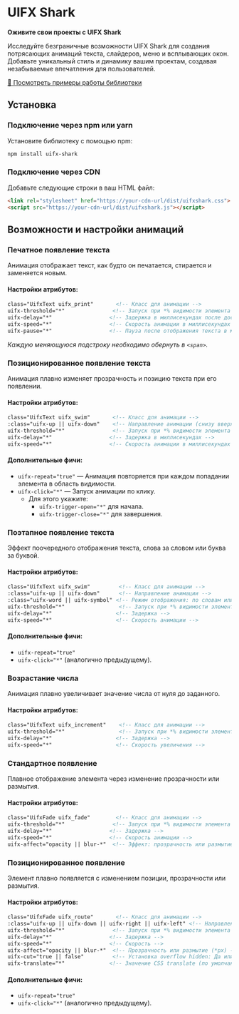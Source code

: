 # UIFX Shark

**Оживите свои проекты с UIFX Shark**

Исследуйте безграничные возможности UIFX Shark для создания потрясающих анимаций текста, слайдеров, меню и всплывающих окон. Добавьте уникальный стиль и динамику вашим проектам, создавая незабываемые впечатления для пользователей.

[🎥 Посмотреть примеры работы библиотеки](https://progershark.github.io/uifx-shark/)

## Установка

### Подключение через npm или yarn

Установите библиотеку с помощью npm:

```sh
npm install uifx-shark
```

### Подключение через CDN

Добавьте следующие строки в ваш HTML файл:

```html
<link rel="stylesheet" href="https://your-cdn-url/dist/uifxshark.css">
<script src="https://your-cdn-url/dist/uifxshark.js"></script>
```

## Возможности и настройки анимаций

### Печатное появление текста

Анимация отображает текст, как будто он печатается, стирается и заменяется новым.

#### Настройки атрибутов:
```html
class="UifxText uifx_print"       <!-- Класс для анимации -->
uifx-threshold="*"               <!-- Запуск при *% видимости элемента (по умолчанию 0.1 = 10%) -->
uifx-delay="*"                  <!-- Задержка в миллисекундах после достижения uifx-threshold -->
uifx-speed="*"                  <!-- Скорость анимации в миллисекундах -->
uifx-pause="*"                  <!-- Пауза после отображения текста в миллисекундах -->
```
*Каждую меняющуюся подстроку необходимо обернуть в `<span>`.*

### Позиционированное появление текста

Анимация плавно изменяет прозрачность и позицию текста при его появлении.

#### Настройки атрибутов:
```html
class="UifxText uifx_swim"       <!-- Класс для анимации -->
:class="uifx-up || uifx-down"    <!-- Направление анимации (снизу вверх или сверху вниз) -->
uifx-threshold="*"               <!-- Запуск при *% видимости элемента -->
uifx-delay="*"                  <!-- Задержка в миллисекундах -->
uifx-speed="*"                  <!-- Скорость анимации в миллисекундах -->
```

#### Дополнительные фичи:
- `uifx-repeat="true"` — Анимация повторяется при каждом попадании элемента в область видимости.
- `uifx-click="*"` — Запуск анимации по клику.
    - Для этого укажите:
        - `uifx-trigger-open="*"` для начала.
        - `uifx-trigger-close="*"` для завершения.

### Поэтапное появление текста

Эффект поочередного отображения текста, слова за словом или буква за буквой.

#### Настройки атрибутов:
```html
class="UifxText uifx_swim"         <!-- Класс для анимации -->
:class="uifx-up || uifx-down"      <!-- Направление анимации -->
:class="uifx-word || uifx-symbol" <!-- Режим отображения: по словам или по буквам -->
uifx-threshold="*"                 <!-- Запуск при *% видимости элемента -->
uifx-delay="*"                    <!-- Задержка -->
uifx-speed="*"                    <!-- Скорость анимации -->
```

#### Дополнительные фичи:
- `uifx-repeat="true"`
- `uifx-click="*"` (аналогично предыдущему).

### Возрастание числа

Анимация плавно увеличивает значение числа от нуля до заданного.

#### Настройки атрибутов:
```html
class="UifxText uifx_increment"    <!-- Класс для анимации -->
uifx-threshold="*"                 <!-- Запуск при *% видимости элемента -->
uifx-delay="*"                    <!-- Задержка -->
uifx-speed="*"                    <!-- Скорость увеличения -->
```

### Стандартное появление

Плавное отображение элемента через изменение прозрачности или размытия.

#### Настройки атрибутов:
```html
class="UifxFade uifx_fade"        <!-- Класс для анимации -->
uifx-threshold="*"               <!-- Запуск при *% видимости элемента -->
uifx-delay="*"                  <!-- Задержка -->
uifx-speed="*"                  <!-- Скорость анимации -->
uifx-affect="opacity || blur-*"  <!-- Эффект: прозрачность или размытие (*px) -->
```

### Позиционированное появление

Элемент плавно появляется с изменением позиции, прозрачности или размытия.

#### Настройки атрибутов:
```html
class="UifxFade uifx_route"       <!-- Класс для анимации -->
:class="uifx-up || uifx-down || uifx-right || uifx-left" <!-- Направление по осям -->
uifx-threshold="*"               <!-- Запуск при *% видимости элемента -->
uifx-delay="*"                  <!-- Задержка -->
uifx-speed="*"                  <!-- Скорость -->
uifx-affect="opacity || blur-*"  <!-- Прозрачность или размытие (*px) -->
uifx-cut="true || false"         <!-- Установка overflow hidden: Да или Нет -->
uifx-translate="*"              <!-- Значение CSS translate (по умолчанию 200%) -->
```

#### Дополнительные фичи:
- `uifx-repeat="true"`
- `uifx-click="*"` (аналогично предыдущему).
